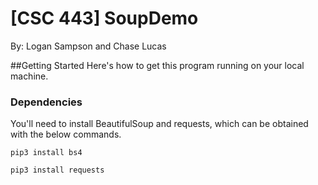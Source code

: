 # [CSC 443] SoupDemo
By: Logan Sampson and Chase Lucas

##Getting Started
Here's how to get this program running on your local machine.

### Dependencies
You'll need to install BeautifulSoup and requests, which can be obtained with the below commands.

```
pip3 install bs4
```

```
pip3 install requests
```


